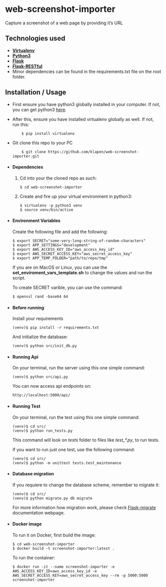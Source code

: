 # web-screenshot-importer

Capture a screenshot of a web page by providing it’s URL

## Technologies used
* **[Virtualenv](https://virtualenv.pypa.io/en/stable/)**
* **[Python3](https://www.python.org/downloads/)**
* **[Flask](flask.pocoo.org/)**
* **[Flask-RESTful](https://flask-restful.readthedocs.io/en/latest/index.html)**
* Minor dependencies can be found in the requirements.txt file on the root folder.

## Installation / Usage

* First ensure you have python3 globally installed in your computer. If not, you can get python3 [here](https://www.python.org).
* After this, ensure you have installed virtualenv globally as well. If not, run this:
    ```
        $ pip install virtualenv
    ```
* Git clone this repo to your PC
    ```
        $ git clone https://github.com/klapen/web-screenshot-importer.git
    ```

* #### Dependencies
    1. Cd into your the cloned repo as such:
        ```
        $ cd web-screenshot-importer
        ```

    2. Create and fire up your virtual environment in python3:
        ```
        $ virtualenv -p python3 venv
        $ source venv/bin/active
        ```

* #### Environment Variables
    Create the following file and add the following:
    ```
    $ export SECRET="some-very-long-string-of-random-characters"	
    $ export APP_SETTINGS="development"
    $ export AWS_ACCESS_KEY_ID="aws_access_key_id"
    $ export AWS_SECRET_ACCESS_KEY="aws_secret_access_key"
    $ export APP_TEMP_FOLDER="path/to/repo/tmp"
    ```

    If you are on MacOS or Linux, you can use the **set_enviroment_vars_template.sh** to change the values and run the script.

    To create SECRET varible, you can use the command:
    ```
    $ openssl rand -base64 64
    ```

* #### Before running
    Install your requirements
    ```
    (venv)$ pip install -r requirements.txt
    ```

    And initialize the database:
    ```
    (venv)$ python src/init_db.py
    ```
        
* #### Running Api
    On your terminal, run the server using this one simple command:
    ```
    (venv)$ python src/api.py
    ```
    You can now access api endpoints on:
    ```
    http://localhost:5000/api/
    ```
    
* #### Running Test
    On your terminal, run the test using this one simple command:
    ```
    (venv)$ cd src/
    (venv)$ python run_tests.py
    ```
    This command will look on *tests* folder to files like *test_&ast;.py*, to run tests.

    If you want to run just one test, use the following command:
    ```
    (venv)$ cd src/
    (venv)$ python -m unittest tests.test_maintenance
    ```

* #### Database migration
    If you requiere to change the database scheme, remember to migrate it:
    ```
    (venv)$ cd src/
    (venv)$ python migrate.py db migrate
    ```
    For more information how migration work, please check [Flask-migrate](https://flask-migrate.readthedocs.io/en/latest/) documentation webpage.

* #### Docker image
    To run it on Docker, first build the image:
    ```
    $ cd web-screenshot-importer
    $ docker build -t screenshot-importer:latest .
    ```

    To run the container:
    ```
    $ docker run -it --name screenshot-importer -e AWS_ACCESS_KEY_ID=aws_access_key_id -e AWS_SECRET_ACCESS_KEY=aws_secret_access_key --rm -p 5000:5000 screenshot-importer
    ```
